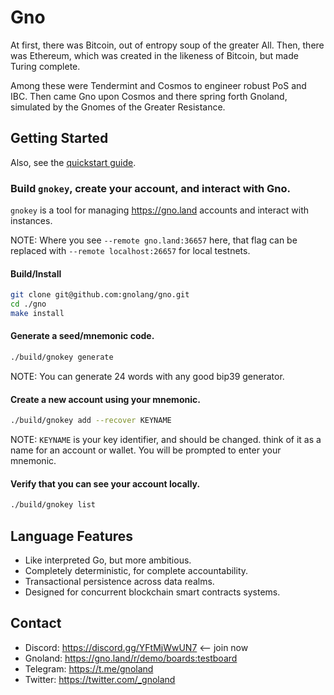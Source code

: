 # Gno

At first, there was Bitcoin, out of entropy soup of the greater All.
Then, there was Ethereum, which was created in the likeness of Bitcoin,
but made Turing complete.

Among these were Tendermint and Cosmos to engineer robust PoS and IBC.
Then came Gno upon Cosmos and there spring forth Gnoland,
simulated by the Gnomes of the Greater Resistance.

## Getting Started

Also, see the [quickstart guide](https://test2.gno.land/r/boards:testboard/5).

### Build `gnokey`, create your account, and interact with Gno.

`gnokey` is a tool for managing https://gno.land accounts and interact with instances.

NOTE: Where you see `--remote gno.land:36657` here, that flag can be replaced
with `--remote localhost:26657` for local testnets.

#### Build/Install

```bash
git clone git@github.com:gnolang/gno.git
cd ./gno
make install
```

#### Generate a seed/mnemonic code.

```bash
./build/gnokey generate
```

NOTE: You can generate 24 words with any good bip39 generator.

#### Create a new account using your mnemonic.

```bash
./build/gnokey add --recover KEYNAME
```

NOTE: `KEYNAME` is your key identifier, and should be changed. think of it as a name for an account or wallet. You will be prompted to enter your mnemonic.

#### Verify that you can see your account locally.

```bash
./build/gnokey list
```

## Language Features

 * Like interpreted Go, but more ambitious.
 * Completely deterministic, for complete accountability.
 * Transactional persistence across data realms.
 * Designed for concurrent blockchain smart contracts systems.

## Contact

 * Discord: https://discord.gg/YFtMjWwUN7 <-- join now
 * Gnoland: https://gno.land/r/demo/boards:testboard
 * Telegram: https://t.me/gnoland
 * Twitter: https://twitter.com/_gnoland
